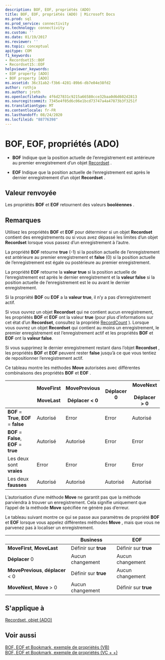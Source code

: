 ```yaml
---
description: BOF, EOF, propriétés (ADO)
title: BOF, EOF, propriétés (ADO) | Microsoft Docs
ms.prod: sql
ms.prod_service: connectivity
ms.technology: connectivity
ms.custom: ''
ms.date: 01/19/2017
ms.reviewer: ''
ms.topic: conceptual
apitype: COM
f1_keywords:
- Recordset15::BOF
- Recordset15::EOF
helpviewer_keywords:
- EOF property [ADO]
- BOF property [ADO]
ms.assetid: 36c31ab2-f3b6-4281-89b6-db7e04e38fd2
author: rothja
ms.author: jroth
ms.openlocfilehash: 4f6d27831c9215a66580cce32baa0d6d602d2813
ms.sourcegitcommit: 7345e4f05d6c06e1bcd73747a4a47873b3f3251f
ms.translationtype: MT
ms.contentlocale: fr-FR
ms.lasthandoff: 08/24/2020
ms.locfileid: "88776398"
---
```

# <a name="bof-eof-properties-ado"></a>BOF, EOF, propriétés (ADO)
-   **BOF** Indique que la position actuelle de l’enregistrement est antérieure au premier enregistrement d’un objet [Recordset](./recordset-object-ado.md) .  
  
-   **EOF** Indique que la position actuelle de l’enregistrement est après le dernier enregistrement d’un objet **Recordset** .  
  
## <a name="return-value"></a>Valeur renvoyée  
 Les propriétés **BOF** et **EOF** retournent des valeurs **booléennes** .  
  
## <a name="remarks"></a>Remarques  
 Utilisez les propriétés **BOF** et **EOF** pour déterminer si un objet **Recordset** contient des enregistrements ou si vous avez dépassé les limites d’un objet **Recordset** lorsque vous passez d’un enregistrement à l’autre.  
  
 La propriété **BOF** retourne **true** (-1) si la position actuelle de l’enregistrement est antérieure au premier enregistrement et **false** (0) si la position actuelle de l’enregistrement est égale ou postérieure au premier enregistrement.  
  
 La propriété **EOF** retourne la **valeur true** si la position actuelle de l’enregistrement est après le dernier enregistrement et la **valeur false** si la position actuelle de l’enregistrement est le ou avant le dernier enregistrement.  
  
 Si la propriété **BOF** ou **EOF** a la **valeur true**, il n’y a pas d’enregistrement actif.  
  
 Si vous ouvrez un objet **Recordset** qui ne contient aucun enregistrement, les propriétés **BOF** et **EOF** ont la valeur **true** (pour plus d’informations sur cet état d’un **Recordset**, consultez la propriété [RecordCount](./recordcount-property-ado.md) ). Lorsque vous ouvrez un objet **Recordset** qui contient au moins un enregistrement, le premier enregistrement est l’enregistrement actif et les propriétés **BOF** et **EOF** ont la **valeur false**.  
  
 Si vous supprimez le dernier enregistrement restant dans l’objet **Recordset** , les propriétés **BOF** et **EOF** peuvent rester **false** jusqu’à ce que vous tentiez de repositionner l’enregistrement actif.  
  
 Ce tableau montre les méthodes **Move** autorisées avec différentes combinaisons des propriétés **BOF** et **EOF** .  
  
||MoveFirst<br /><br /> MoveLast|MovePrevious<br /><br /> Déplacer < 0|Déplacer 0|MoveNext<br /><br /> Déplacer > 0|  
|------|-----------------------------|---------------------------------|------------|-----------------------------|  
|**BOF** = **True**, **EOF** = **false**|Autorisé|Error|Error|Autorisé|  
|**BOF** = **False**, **EOF** = **true**|Autorisé|Autorisé|Error|Error|  
|Les deux sont **vraies**|Error|Error|Error|Error|  
|Les deux **fausses**|Autorisé|Autorisé|Autorisé|Autorisé|  
  
 L’autorisation d’une méthode **Move** ne garantit pas que la méthode parviendra à trouver un enregistrement. Cela signifie uniquement que l’appel de la méthode **Move** spécifiée ne génère pas d’erreur.  
  
 Le tableau suivant montre ce qui se passe aux paramètres de propriété **BOF** et **EOF** lorsque vous appelez différentes méthodes **Move** , mais que vous ne parvenez pas à localiser un enregistrement.  
  
||Business|EOF|  
|------|---------|---------|  
|**MoveFirst**, **MoveLast**|Définir sur **true**|Définir sur **true**|  
|**Déplacer** 0|Aucun changement|Aucun changement|  
|**MovePrevious**, **déplacer** < 0|Définir sur **true**|Aucun changement|  
|**MoveNext**, **Move** > 0|Aucun changement|Définir sur **true**|  
  
## <a name="applies-to"></a>S'applique à  
 [Recordset, objet (ADO)](./recordset-object-ado.md)  
  
## <a name="see-also"></a>Voir aussi  
 [BOF, EOF et Bookmark, exemple de propriétés (VB)](./bof-eof-and-bookmark-properties-example-vb.md)   
 [BOF, EOF et Bookmark, exemple de propriétés (VC + +)](./bof-eof-and-bookmark-properties-example-vc.md)